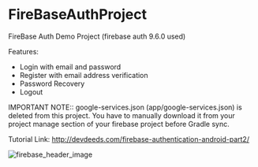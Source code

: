 # FireBaseAuthProject
FireBase Auth Demo Project
(firebase auth 9.6.0 used)

Features:

* Login with email and password
* Register with email address verification 
* Password Recovery
* Logout

IMPORTANT NOTE:: google-services.json (app/google-services.json) is deleted from this project. You have to manually download it from your project manage section of your firebase project before Gradle sync.

Tutorial Link: http://devdeeds.com/firebase-authentication-android-part2/

![firebase_header_image](https://cloud.githubusercontent.com/assets/6814816/16706859/349a925a-45da-11e6-9afd-93f221f51bab.png)



